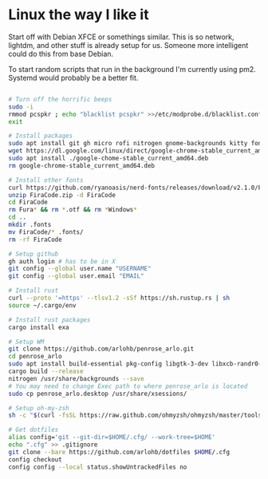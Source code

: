 
# Linux the way I like it

Start off with Debian XFCE or somethings similar. This is so network, lightdm, and other stuff is already setup for us.
Someone more intelligent could do this from base Debian.

To start random scripts that run in the background I'm currently using pm2. Systemd would probably be a better fit.

```bash

# Turn off the horrific beeps
sudo -i
rmmod pcspkr ; echo "blacklist pcspkr" >>/etc/modprobe.d/blacklist.conf
exit

# Install packages
sudo apt install git gh micro rofi nitrogen gnome-backgrounds kitty fonts-firacode thunar mousepad zsh bat lxappearance
wget https://dl.google.com/linux/direct/google-chrome-stable_current_amd64.deb
sudo apt install ./google-chome-stable_current_amd64.deb
rm google-chrome-stable_current_amd64.deb

# Install other fonts
curl https://github.com/ryanoasis/nerd-fonts/releases/download/v2.1.0/FiraCode.zip
unzip FiraCode.zip -d FiraCode
cd FiraCode
rm Fura* && rm *.otf && rm *Windows*
cd ..
mkdir .fonts
mv FiraCode/* .fonts/
rm -rf FiraCode

# Setup github
gh auth login # has to be in X
git config --global user.name "USERNAME"
git config --global user.email "EMAIL"

# Install rust
curl --proto '=https' --tlsv1.2 -sSf https://sh.rustup.rs | sh
source ~/.cargo/env

# Install rust packages
cargo install exa

# Setup WM
git clone https://github.com/arlohb/penrose_arlo.git
cd penrose_arlo
sudo apt install build-essential pkg-config libgtk-3-dev libxcb-randr0-dev
cargo build --release
nitrogen /usr/share/backgrounds --save
# You may need to change Exec path to where penrose_arlo is located
sudo cp penrose_arlo.desktop /usr/share/xsessions/

# Setup oh-my-zsh
sh -c "$(curl -fsSL https://raw.github.com/ohmyzsh/ohmyzsh/master/tools/install.sh)"

# Get dotfiles
alias config='git --git-dir=$HOME/.cfg/ --work-tree=$HOME'
echo ".cfg" >> .gitignore
git clone --bare https://github.com/arlohb/dotfiles $HOME/.cfg
config checkout
config config --local status.showUntrackedFiles no

```
